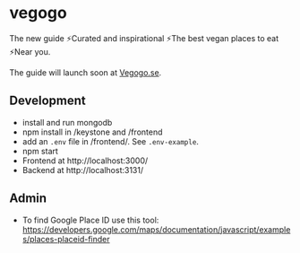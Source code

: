 # vegogo

The new guide ⚡️Curated and inspirational ⚡️The best vegan places to eat ⚡️Near you.

The guide will launch soon at [Vegogo.se](https://vegogo.se).

## Development

- install and run mongodb
- npm install in /keystone and /frontend
- add an `.env` file in /frontend/. See `.env-example`.
- npm start
- Frontend at http://localhost:3000/
- Backend at http://localhost:3131/

## Admin

- To find Google Place ID use this tool:
  https://developers.google.com/maps/documentation/javascript/examples/places-placeid-finder

